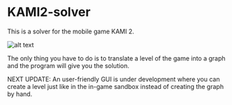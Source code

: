 # KAMI2-solver

This is a solver for the mobile game KAMI 2.

![alt text](https://static1.squarespace.com/static/57b5d1f0d482e93404415213/t/58dba1dd59cc68c3b09ec296/1490788839850/?format=1500w)

The only thing you have to do is to translate a level of the game into a graph and the program will give you the solution.

NEXT UPDATE:
An user-friendly GUI is under development where you can create a level just like in the in-game sandbox instead of creating the graph by hand.
